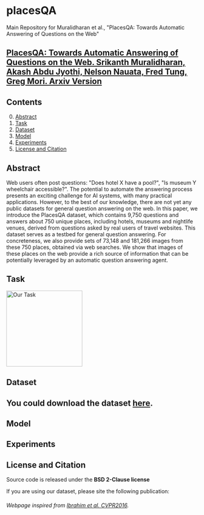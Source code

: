 # placesQA
Main Repository for Muralidharan et al., "PlacesQA: Towards Automatic Answering of Questions on the Web"

## [PlacesQA: Towards Automatic Answering of Questions on the Web. Srikanth Muralidharan, Akash Abdu Jyothi, Nelson Nauata, Fred Tung, Greg Mori. Arxiv Version](https://www.arxiv.org/)

## Contents
0. [Abstract](abstract)
0. [Task](#task)
0. [Dataset](#dataset)
0. [Model](#model)
0. [Experiments](#experiments)
0. [License and Citation](#license-and-citation)

## Abstract

Web users often post questions: "Does hotel X have a pool?", "Is museum Y wheelchair accessible?". The potential to automate the answering process presents an exciting challenge for AI systems, with many practical applications. However, to the best of our knowledge, there are not yet any public datasets for general question answering on the web. In this paper, we introduce the PlacesQA dataset, which contains 9,750 questions and answers about 750 unique places, including hotels, museums and nightlife venues, derived from questions asked by real users of travel websites.  This dataset serves as a testbed for general question answering.  For concreteness, we also provide sets of 73,148 and 181,266 images from these 750 places, obtained via web searches.  We show that images of these places on the web provide a rich source of information that can be potentially leveraged by an automatic question answering agent.

## Task

<img src="https://github.com/sri3705/placesQA/blob/master/images/qa_pull.jpg" alt="Our Task" height="200" >


## Dataset

## You could download the dataset [here](https://arxiv.org).

## Model

## Experiments

## License and Citation

Source code is released under the **BSD 2-Clause license**

If you are using our dataset, please site the following publication:

###### Webpage inspired from [Ibrahim et al. CVPR2016](https://github.com/mostafa-saad/deep-activity-rec).
